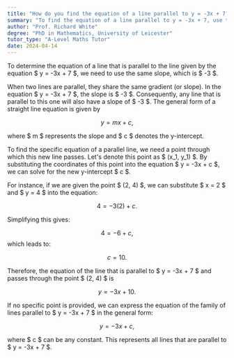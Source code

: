 ```yaml
---
title: "How do you find the equation of a line parallel to y = -3x + 7?"
summary: "To find the equation of a line parallel to y = -3x + 7, use the same gradient, -3."
author: "Prof. Richard White"
degree: "PhD in Mathematics, University of Leicester"
tutor_type: "A-Level Maths Tutor"
date: 2024-04-14
---
```


To determine the equation of a line that is parallel to the line given by the equation $ y = -3x + 7 $, we need to use the same slope, which is $ -3 $.

When two lines are parallel, they share the same gradient (or slope). In the equation $ y = -3x + 7 $, the slope is $ -3 $. Consequently, any line that is parallel to this one will also have a slope of $ -3 $. The general form of a straight line equation is given by 

$$
y = mx + c,
$$ 

where $ m $ represents the slope and $ c $ denotes the y-intercept.

To find the specific equation of a parallel line, we need a point through which this new line passes. Let's denote this point as $ (x_1, y_1) $. By substituting the coordinates of this point into the equation $ y = -3x + c $, we can solve for the new y-intercept $ c $.

For instance, if we are given the point $ (2, 4) $, we can substitute $ x = 2 $ and $ y = 4 $ into the equation:

$$
4 = -3(2) + c.
$$

Simplifying this gives:

$$
4 = -6 + c,
$$
which leads to:

$$
c = 10.
$$

Therefore, the equation of the line that is parallel to $ y = -3x + 7 $ and passes through the point $ (2, 4) $ is 

$$
y = -3x + 10.
$$

If no specific point is provided, we can express the equation of the family of lines parallel to $ y = -3x + 7 $ in the general form:

$$
y = -3x + c,
$$ 

where $ c $ can be any constant. This represents all lines that are parallel to $ y = -3x + 7 $.
    